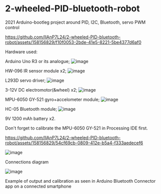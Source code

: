 # 2-wheeled-PID-bluetooth-robot
2021 Arduino-bootleg project around PID, I2C, Bluetooth, servo PWM control


https://github.com/IlAnP7L24/2-wheeled-PID-bluetooth-robot/assets/158156829/f10f0053-2bde-41e5-8221-5be4377d6af0


Hardware used:

Arduino Uno R3 or its analogue;
![image](https://github.com/IlAnP7L24/2-wheeled-PID-bluetooth-robot/assets/158156829/06aa1529-9837-4e6f-8431-f0e2eb45bdcc)

HW-096 IR sensor module x2;
![image](https://github.com/IlAnP7L24/2-wheeled-PID-bluetooth-robot/assets/158156829/4e222b14-01e1-4788-adfe-70e98351ce1c)

L293D servo driver;
![image](https://github.com/IlAnP7L24/2-wheeled-PID-bluetooth-robot/assets/158156829/1be44695-eae7-4480-b7fd-54323c231ba4)

3-12V DC electromotor(&wheel) x2;
![image](https://github.com/IlAnP7L24/2-wheeled-PID-bluetooth-robot/assets/158156829/3786e80c-f437-41c3-8d46-46f47008aae1)

MPU-6050 GY-521 gyro+accelometer module;
![image](https://github.com/IlAnP7L24/2-wheeled-PID-bluetooth-robot/assets/158156829/27559f3b-5023-4701-abc3-b1398f3da14a)

HC-05 Bluetooth module;
![image](https://github.com/IlAnP7L24/2-wheeled-PID-bluetooth-robot/assets/158156829/2f441666-a7d5-44d0-9a1d-234623c32cc2)

9V 1200 mAh battery x2.



Don't forget to calibrate the MPU-6050 GY-521 in Processing IDE first.

https://github.com/IlAnP7L24/2-wheeled-PID-bluetooth-robot/assets/158156829/54cf69cb-0809-412e-b5a4-f333aedecef6




![image](https://github.com/IlAnP7L24/2-wheeled-PID-bluetooth-robot/assets/158156829/9acca292-613d-4602-b35d-8c0b979066c8)

Connections diagram



![image](https://github.com/IlAnP7L24/2-wheeled-PID-bluetooth-robot/assets/158156829/8a93b7f0-4902-499c-859b-1df6046cb221)

Example of output and calibration as seen in Arduino Bluetooth Connector app on a connected smartphone

